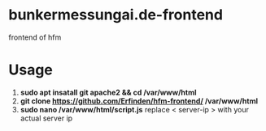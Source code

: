 # bunkermessungai.de-frontend
frontend of hfm 

# Usage
1. **sudo apt insatall git apache2 && cd /var/www/html**
2. **git clone https://github.com/Erfinden/hfm-frontend/ /var/www/html**
3. **sudo nano /var/www/html/script.js** replace < server-ip > with your actual server ip


